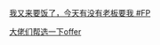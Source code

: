 [我又来要饭了，今天有没有老板要我 #FP](https://www.nowcoder.com/feed/main/detail/e3f7fb678b5e41f9954f6184c92b318d?fromPut=jj-github&urlSource=extension-api)

[大佬们帮选一下offer](https://www.nowcoder.com/discuss/626671840051687424?fromPut=jj-github&urlSource=extension-api)